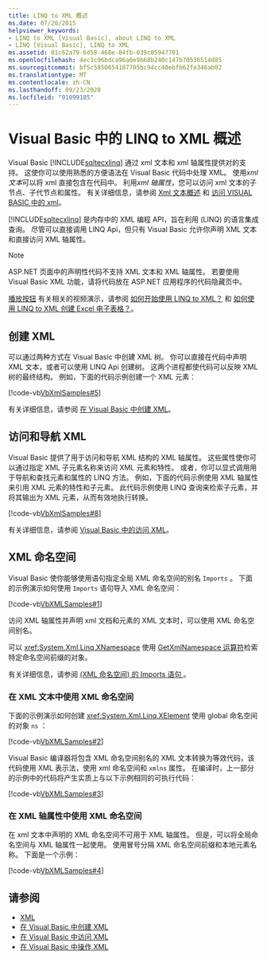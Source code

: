 ```yaml
---
title: LINQ to XML 概述
ms.date: 07/20/2015
helpviewer_keywords:
- LINQ to XML [Visual Basic], about LINQ to XML
- LINQ [Visual Basic], LINQ to XML
ms.assetid: 01c62a79-6d58-468e-84fb-039c05947701
ms.openlocfilehash: 4ec1c96bdca96a6e9b68b240c147b70536514d85
ms.sourcegitcommit: bf5c5850654187705bc94cc40ebfb62fe346ab02
ms.translationtype: MT
ms.contentlocale: zh-CN
ms.lasthandoff: 09/23/2020
ms.locfileid: "91099185"
---
```

# <a name="overview-of-linq-to-xml-in-visual-basic"></a>Visual Basic 中的 LINQ to XML 概述

Visual Basic [!INCLUDE[sqltecxlinq](~/includes/sqltecxlinq-md.md)] 通过 xml 文本和 xml 轴属性提供对的支持。 这使你可以使用熟悉的方便语法在 Visual Basic 代码中处理 XML。 使用*xml 文本*可以将 xml 直接包含在代码中。 利用*xml 轴属性*，您可以访问 xml 文本的子节点、子代节点和属性。 有关详细信息，请参阅 [Xml 文本概述](xml-literals-overview.md) 和 [访问 VISUAL BASIC 中的 xml](accessing-xml.md)。  
  
 [!INCLUDE[sqltecxlinq](~/includes/sqltecxlinq-md.md)] 是内存中的 XML 编程 API，旨在利用 (LINQ) 的语言集成查询。 尽管可以直接调用 LINQ Api，但只有 Visual Basic 允许你声明 XML 文本和直接访问 XML 轴属性。  
  
> [!NOTE]
> ASP.NET 页面中的声明性代码不支持 XML 文本和 XML 轴属性。 若要使用 Visual Basic XML 功能，请将代码放在 ASP.NET 应用程序的代码隐藏页中。  
  
 [播放按钮](./media/overview-of-linq-to-xml/play-video-icon-example.gif) 有关相关的视频演示，请参阅 [如何开始使用 LINQ to XML？](/aspnet/web-forms/videos/data-access/linq-videos-from-the-vb-team/how-do-i-get-started-with-linq-to-xml) 和 [如何使用 LINQ to XML 创建 Excel 电子表格？](/aspnet/web-forms/videos/data-access/linq-videos-from-the-vb-team/how-do-i-create-excel-spreadsheets-using-linq-to-xml)。
  
## <a name="creating-xml"></a>创建 XML  

 可以通过两种方式在 Visual Basic 中创建 XML 树。 你可以直接在代码中声明 XML 文本，或者可以使用 LINQ Api 创建树。 这两个进程都使代码可以反映 XML 树的最终结构。 例如，下面的代码示例创建一个 XML 元素：  
  
 [!code-vb[VbXmlSamples#5](~/samples/snippets/visualbasic/VS_Snippets_VBCSharp/VbXMLSamples/VB/XMLSamples2.vb#5)]  
  
 有关详细信息，请参阅 [在 Visual Basic 中创建 XML](creating-xml.md)。  
  
## <a name="accessing-and-navigating-xml"></a>访问和导航 XML  

 Visual Basic 提供了用于访问和导航 XML 结构的 XML 轴属性。 这些属性使你可以通过指定 XML 子元素名称来访问 XML 元素和特性。 或者，你可以显式调用用于导航和查找元素和属性的 LINQ 方法。 例如，下面的代码示例使用 XML 轴属性来引用 XML 元素的特性和子元素。 此代码示例使用 LINQ 查询来检索子元素，并将其输出为 XML 元素，从而有效地执行转换。  
  
 [!code-vb[VbXmlSamples#8](~/samples/snippets/visualbasic/VS_Snippets_VBCSharp/VbXMLSamples/VB/XMLSamples3.vb#8)]  
  
 有关详细信息，请参阅 [Visual Basic 中的访问 XML](accessing-xml.md)。  
  
## <a name="xml-namespaces"></a>XML 命名空间  

 Visual Basic 使你能够使用语句指定全局 XML 命名空间的别名 `Imports` 。 下面的示例演示如何使用 `Imports` 语句导入 XML 命名空间：  
  
 [!code-vb[VbXMLSamples#1](~/samples/snippets/visualbasic/VS_Snippets_VBCSharp/VbXMLSamples/VB/XMLSamples1.vb#1)]  
  
 访问 XML 轴属性并声明 xml 文档和元素的 XML 文本时，可以使用 XML 命名空间别名。  
  
 可以 <xref:System.Xml.Linq.XNamespace> 使用 [GetXmlNamespace 运算符](../../../language-reference/operators/getxmlnamespace-operator.md)检索特定命名空间前缀的对象。  
  
 有关详细信息，请参阅 [ (XML 命名空间) 的 Imports 语句 ](../../../language-reference/statements/imports-statement-xml-namespace.md)。  
  
### <a name="using-xml-namespaces-in-xml-literals"></a>在 XML 文本中使用 XML 命名空间  

 下面的示例演示如何创建 <xref:System.Xml.Linq.XElement> 使用 global 命名空间的对象 `ns` ：  
  
 [!code-vb[VbXMLSamples#2](~/samples/snippets/visualbasic/VS_Snippets_VBCSharp/VbXMLSamples/VB/XMLSamples1.vb#2)]  
  
 Visual Basic 编译器将包含 XML 命名空间别名的 XML 文本转换为等效代码，该代码使用 XML 表示法，使用 xml 命名空间和 `xmlns` 属性。 在编译时，上一部分的示例中的代码将产生实质上与以下示例相同的可执行代码：  
  
 [!code-vb[VbXMLSamples#3](~/samples/snippets/visualbasic/VS_Snippets_VBCSharp/VbXMLSamples/VB/XMLSamples1.vb#3)]  
  
### <a name="using-xml-namespaces-in-xml-axis-properties"></a>在 XML 轴属性中使用 XML 命名空间  

 在 xml 文本中声明的 XML 命名空间不可用于 XML 轴属性。 但是，可以将全局命名空间与 XML 轴属性一起使用。 使用冒号分隔 XML 命名空间前缀和本地元素名称。 下面是一个示例：  
  
 [!code-vb[VbXMLSamples#4](~/samples/snippets/visualbasic/VS_Snippets_VBCSharp/VbXMLSamples/VB/XMLSamples1.vb#4)]  
  
## <a name="see-also"></a>请参阅

- [XML](index.md)
- [在 Visual Basic 中创建 XML](creating-xml.md)
- [在 Visual Basic 中访问 XML](accessing-xml.md)
- [在 Visual Basic 中操作 XML](manipulating-xml.md)
